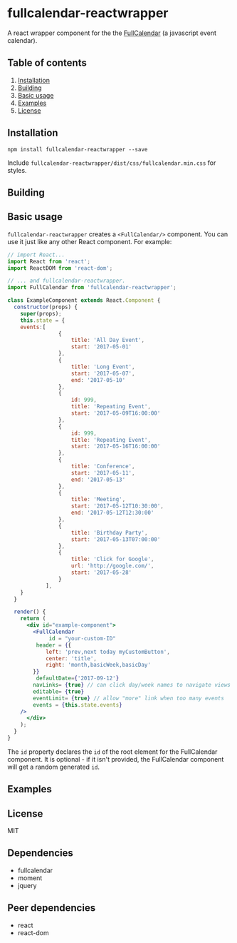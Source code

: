 # fullcalendar-reactwrapper 

A react wrapper component for the the [FullCalendar](https://fullcalendar.io/) (a javascript event calendar).

## Table of contents
1. [Installation](#installation)
2. [Building](#building)
3. [Basic usage](#basic-usage)
4. [Examples](#examples)
5. [License](#license)


## Installation 

`npm install fullcalendar-reactwrapper --save`

Include `fullcalendar-reactwrapper/dist/css/fullcalendar.min.css` for styles.

## Building 

## Basic usage

`fullcalendar-reactwrapper` creates a `<FullCalendar/>` component. You can use it just like any other React component. For example:
 
```jsx
// import React...
import React from 'react';
import ReactDOM from 'react-dom';

// ... and fullcalendar-reactwrapper.
import FullCalendar from 'fullcalendar-reactwrapper';

class ExampleComponent extends React.Component {
  constructor(props) {
    super(props);
    this.state = {
	events:[
				{
					title: 'All Day Event',
					start: '2017-05-01'
				},
				{
					title: 'Long Event',
					start: '2017-05-07',
					end: '2017-05-10'
				},
				{
					id: 999,
					title: 'Repeating Event',
					start: '2017-05-09T16:00:00'
				},
				{
					id: 999,
					title: 'Repeating Event',
					start: '2017-05-16T16:00:00'
				},
				{
					title: 'Conference',
					start: '2017-05-11',
					end: '2017-05-13'
				},
				{
					title: 'Meeting',
					start: '2017-05-12T10:30:00',
					end: '2017-05-12T12:30:00'
				},
				{
					title: 'Birthday Party',
					start: '2017-05-13T07:00:00'
				},
				{
					title: 'Click for Google',
					url: 'http://google.com/',
					start: '2017-05-28'
				}
			],		
	}
  }

  render() {
    return (
      <div id="example-component">
        <FullCalendar
             id = "your-custom-ID"
	     header = {{
			left: 'prev,next today myCustomButton',
			center: 'title',
			right: 'month,basicWeek,basicDay'
		}}
	     defaultDate={'2017-09-12'}
	    navLinks= {true} // can click day/week names to navigate views
	    editable= {true}
	    eventLimit= {true} // allow "more" link when too many events
	    events = {this.state.events}	
	/>
      </div>
    );
  }
}
```

The `id` property declares the `id` of the root element for the FullCalendar component. It is optional - if it isn't provided, the FullCalendar component will get a random generated `id`.

## Examples 

## License 
MIT

## Dependencies

* fullcalendar
* moment 
* jquery 

## Peer dependencies 

* react
* react-dom


